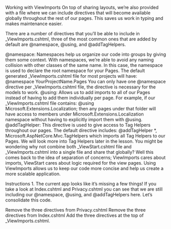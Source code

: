 Working with ViewImports
On top of sharing layouts, we’re also provided with a file where we can include directives that will become available globally throughout the rest of our pages. This saves us work in typing and makes maintenance easier.

There are a number of directives that you’ll be able to include in _ViewImports.cshtml, three of the most common ones that are added by default are @namespace, @using, and @addTagHelpers.

@namespace: Namespaces help us organize our code into groups by giving them some context. With namespaces, we’re able to avoid any naming collision with other classes of the same name. In this case, the namespace is used to declare the root namespace for your Pages. The default generated _ViewImports.cshtml file for most projects will have:
@namespace YourProjectName.Pages
You can only have one @namespace directive per _ViewImports.cshtml file, the directive is necessary for the models to work.
@using: Allows us to add imports to all of our Pages instead of having to add them individually per page. For example, if our _ViewImports.cshtml file contains:
@using Microsoft.Extensions.Localization;
then any pages under that folder will have access to members under Microsoft.Extensions.Localization namespace without having to explicitly import them with @using.
@addTagHelper: This directive is used to give access to Tag Helpers throughout our pages. The default directive includes:
@addTagHelper *, Microsoft.AspNetCore.Mvc.TagHelpers
which imports all Tag Helpers to our Pages. We will look more into Tag Helpers later in the lesson.
You might be wondering why not combine both _ViewStart.cshtml file and _ViewImports.cshtml into a single file and share that globally? Well this comes back to the idea of separation of concerns; ViewImports cares about imports, ViewStart cares about logic required for the view pages. Using ViewImports allows us to keep our code more concise and help us create a more scalable application.

Instructions
1.
The current app looks like it’s missing a few things! If you take a look at Index.cshtml and Privacy.cshtml you can see that we are still including our @namespace, @using, and @addTagHelpers here. Let’s consolidate this code.

Remove the three directives from Privacy.cshtml
Remove the three directives from Index.cshtml
Add the three directives at the top of _ViewImports.cshtml.